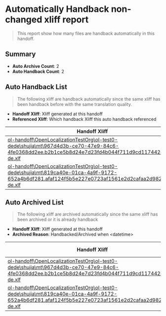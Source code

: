 # Automatically Handback non-changed xliff report
> This report show how many files are handback automatically in this handoff.

## Summary
* **Auto Archive Count**: 2
* **Auto Handback Count**: 2

## Auto Handback List
> The following xliff are handback automatically since the same xliff has been handback before with the same translation quality.

* **Handoff Xliff**: Xliff generated at this handoff
* **Referenced Xliff**: Which handback Xliff this auto handback referenced

| Handoff Xliff | Referenced Xliff | 
| --- | --- | 
| [ol-handoff\OpenLocalizationTestOrg\ol-test0-dede\shujia\mt\967d4d3b-ce70-47e9-84c6-4fe0368dd2ee.b2b1ce5b8d24e7d23fd4b044f711d9cd117442dd.de-de.xlf](https://github.com/OpenLocalizationTestOrg/ol-test0-handoff/blob/2e8d9fb300acf2608684e6a07b083b7403b64cd1/ol-handoff/OpenLocalizationTestOrg/ol-test0-dede/shujia/mt/967d4d3b-ce70-47e9-84c6-4fe0368dd2ee.b2b1ce5b8d24e7d23fd4b044f711d9cd117442dd.de-de.xlf) | [ol-handback\OpenLocalizationTestOrg\ol-test0-dede\shujia\ht\967d4d3b-ce70-47e9-84c6-4fe0368dd2ee.b2b1ce5b8d24e7d23fd4b044f711d9cd117442dd.de-de.xlf](https://github.com/OpenLocalizationTestOrg/ol-test0-handback/blob/5a7ebad14b8a887799e208dba78b01d5a9215584/ol-handback/OpenLocalizationTestOrg/ol-test0-dede/shujia/ht/967d4d3b-ce70-47e9-84c6-4fe0368dd2ee.b2b1ce5b8d24e7d23fd4b044f711d9cd117442dd.de-de.xlf) | 
| [ol-handoff\OpenLocalizationTestOrg\ol-test0-dede\shujia\mt\819ca40e-01ca-4a9f-9172-652a4b6df281.afaf124f5b5e227e0723af1561e2d2cafaa2d982.de-de.xlf](https://github.com/OpenLocalizationTestOrg/ol-test0-handoff/blob/2e8d9fb300acf2608684e6a07b083b7403b64cd1/ol-handoff/OpenLocalizationTestOrg/ol-test0-dede/shujia/mt/819ca40e-01ca-4a9f-9172-652a4b6df281.afaf124f5b5e227e0723af1561e2d2cafaa2d982.de-de.xlf) | [ol-handback\OpenLocalizationTestOrg\ol-test0-dede\shujia\ht\819ca40e-01ca-4a9f-9172-652a4b6df281.afaf124f5b5e227e0723af1561e2d2cafaa2d982.de-de.xlf](https://github.com/OpenLocalizationTestOrg/ol-test0-handback/blob/5a7ebad14b8a887799e208dba78b01d5a9215584/ol-handback/OpenLocalizationTestOrg/ol-test0-dede/shujia/ht/819ca40e-01ca-4a9f-9172-652a4b6df281.afaf124f5b5e227e0723af1561e2d2cafaa2d982.de-de.xlf) | 

## Auto Archived List
> The following xliff are archived automatically since the same xliff has been archived or it is already handback

* **Handoff Xliff**: Xliff generated at this handoff
* **Archived Reason**: Handbacked/Archived when &lt;datetime&gt;

| Handoff Xliff | Archived Reason | 
| --- | --- | 
| [ol-handoff\OpenLocalizationTestOrg\ol-test0-dede\shujia\mt\967d4d3b-ce70-47e9-84c6-4fe0368dd2ee.b2b1ce5b8d24e7d23fd4b044f711d9cd117442dd.de-de.xlf](https://github.com/OpenLocalizationTestOrg/ol-test0-handoff/blob/2e8d9fb300acf2608684e6a07b083b7403b64cd1/ol-handoff/OpenLocalizationTestOrg/ol-test0-dede/shujia/mt/967d4d3b-ce70-47e9-84c6-4fe0368dd2ee.b2b1ce5b8d24e7d23fd4b044f711d9cd117442dd.de-de.xlf) | Handbacked | 
| [ol-handoff\OpenLocalizationTestOrg\ol-test0-dede\shujia\mt\819ca40e-01ca-4a9f-9172-652a4b6df281.afaf124f5b5e227e0723af1561e2d2cafaa2d982.de-de.xlf](https://github.com/OpenLocalizationTestOrg/ol-test0-handoff/blob/2e8d9fb300acf2608684e6a07b083b7403b64cd1/ol-handoff/OpenLocalizationTestOrg/ol-test0-dede/shujia/mt/819ca40e-01ca-4a9f-9172-652a4b6df281.afaf124f5b5e227e0723af1561e2d2cafaa2d982.de-de.xlf) | Archived when 17/02/09 09:54 | 

